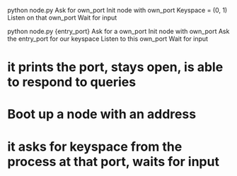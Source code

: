 python node.py
Ask for own_port
Init node with own_port
Keyspace = (0, 1)
Listen on that own_port
Wait for input

python node.py {entry_port}
Ask for a own_port
Init node with own_port
Ask the entry_port for our keyspace
Listen to this own_port
Wait for input

# it prints the port, stays open, is able to respond to queries

# Boot up a node with an address
# it asks for keyspace from the process at that port, waits for input
